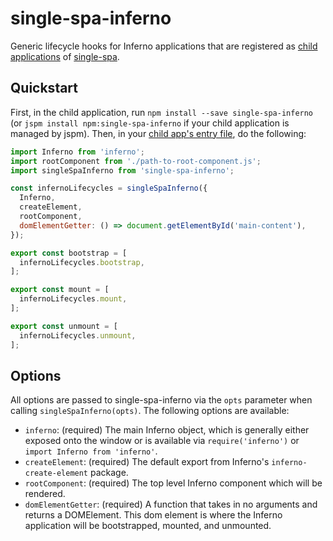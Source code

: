 # single-spa-inferno

Generic lifecycle hooks for Inferno applications that are registered as [child applications](https://github.com/CanopyTax/single-spa/blob/master/docs/child-applications.md) of [single-spa](https://github.com/CanopyTax/single-spa).

## Quickstart

First, in the child application, run `npm install --save single-spa-inferno` (or `jspm install npm:single-spa-inferno` if your child application is managed by jspm). Then, in your [child app's entry file](https://github.com/CanopyTax/single-spa/blob/docs-1/docs/configuring-child-applications.md#the-entry-file), do the following:

```js
import Inferno from 'inferno';
import rootComponent from './path-to-root-component.js';
import singleSpaInferno from 'single-spa-inferno';

const infernoLifecycles = singleSpaInferno({
  Inferno,
  createElement,
  rootComponent,
  domElementGetter: () => document.getElementById('main-content'),
});

export const bootstrap = [
  infernoLifecycles.bootstrap,
];

export const mount = [
  infernoLifecycles.mount,
];

export const unmount = [
  infernoLifecycles.unmount,
];
```

## Options

All options are passed to single-spa-inferno via the `opts` parameter when calling `singleSpaInferno(opts)`. The following options are available:

- `inferno`: (required) The main Inferno object, which is generally either exposed onto the window or is available via `require('inferno')` or `import Inferno from 'inferno'`.
- `createElement`: (required) The default export from Inferno's `inferno-create-element` package.
- `rootComponent`: (required) The top level Inferno component which will be rendered.
- `domElementGetter`: (required) A function that takes in no arguments and returns a DOMElement. This dom element is where the Inferno application will be bootstrapped, mounted, and unmounted.